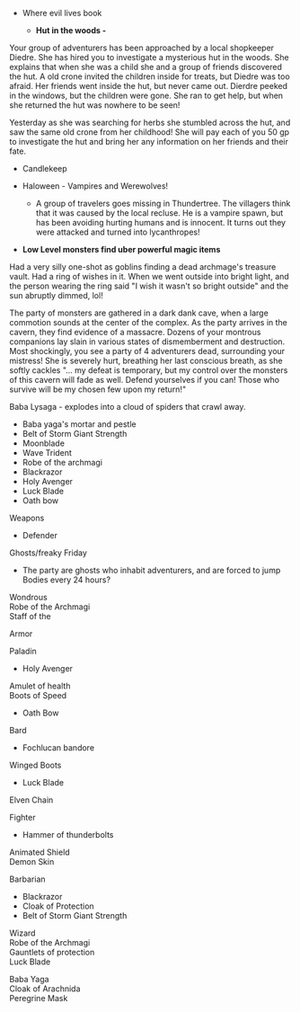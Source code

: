 - Where evil lives book
    
    - **Hut in the woods -**

Your group of adventurers has been approached by a local shopkeeper Diedre. She has hired you to investigate a mysterious hut in the woods. She explains that when she was a child she and a group of friends discovered the hut. A old crone invited the children inside for treats, but Diedre was too afraid. Her friends went inside the hut, but never came out. Dierdre peeked in the windows, but the children were gone. She ran to get help, but when she returned the hut was nowhere to be seen!
 
Yesterday as she was searching for herbs she stumbled across the hut, and saw the same old crone from her childhood! She will pay each of you 50 gp to investigate the hut and bring her any information on her friends and their fate.
 
- Candlekeep
- Haloween - Vampires and Werewolves!
    
    - A group of travelers goes missing in Thundertree. The villagers think that it was caused by the local recluse. He is a vampire spawn, but has been avoiding hurting humans and is innocent. It turns out they were attacked and turned into lycanthropes!
   

- **Low Level monsters find uber powerful magic items**

Had a very silly one-shot as goblins finding a dead archmage's treasure vault. Had a ring of wishes in it. When we went outside into bright light, and the person wearing the ring said "I wish it wasn't so bright outside" and the sun abruptly dimmed, lol!
 
The party of monsters are gathered in a dark dank cave, when a large commotion sounds at the center of the complex. As the party arrives in the cavern, they find evidence of a massacre. Dozens of your montrous companions lay slain in various states of dismemberment and destruction. Most shockingly, you see a party of 4 adventurers dead, surrounding your mistress! She is severely hurt, breathing her last conscious breath, as she softly cackles "… my defeat is temporary, but my control over the monsters of this cavern will fade as well. Defend yourselves if you can! Those who survive will be my chosen few upon my return!"
 
Baba Lysaga - explodes into a cloud of spiders that crawl away.

- Baba yaga's mortar and pestle
- Belt of Storm Giant Strength
- Moonblade
- Wave Trident
- Robe of the archmagi
- Blackrazor
- Holy Avenger
- Luck Blade
- Oath bow
 
Weapons

- Defender
 
Ghosts/freaky Friday

- The party are ghosts who inhabit adventurers, and are forced to jump Bodies every 24 hours?
   

Wondrous  
Robe of the Archmagi  
Staff of the

Armor

Paladin

- Holy Avenger

Amulet of health  
Boots of Speed

- Oath Bow

Bard

- Fochlucan bandore

Winged Boots

- Luck Blade

Elven Chain

Fighter

- Hammer of thunderbolts

Animated Shield  
Demon Skin
  
Barbarian

- Blackrazor
- Cloak of Protection
- Belt of Storm Giant Strength

Wizard  
Robe of the Archmagi  
Gauntlets of protection  
Luck Blade

Baba Yaga  
Cloak of Arachnida  
Peregrine Mask